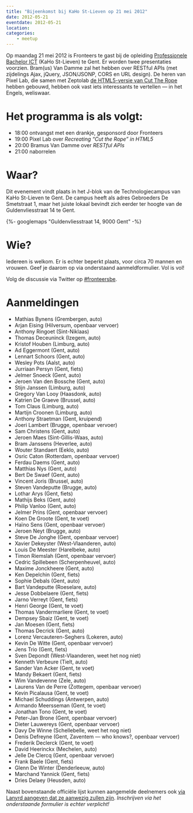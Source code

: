 ```yaml
---
title: "Bijeenkomst bij KaHo St-Lieven op 21 mei 2012"
date: 2012-05-21
eventdate: 2012-05-21
location:
categories:
    - meetup
---
```

Op maandag 21 mei 2012 is Fronteers te gast bij de opleiding [Professionele Bachelor ICT](http://www.ikdoeict.be/nl/) (KaHo St-Lieven) te Gent. Er worden twee presentaties voorzien. Bram(us) Van Damme zal het hebben over RESTful APIs (met zijdelings Ajax, jQuery, JSON/JSONP, CORS en URL design). De heren van Pixel Lab, die samen met Zeptolab [de HTML5-versie van Cut The Rope](http://www.cuttherope.ie/dev/) hebben gebouwd, hebben ook vast iets interessants te vertellen — in het Engels, weliswaar.

# Het programma is als volgt:

* 18:00 ontvangst met een drankje, gesponsord door Fronteers
* 19:00 Pixel Lab over _Recreating “Cut the Rope” in HTML5_
* 20:00 Bramus Van Damme over _RESTful APIs_
* 21:00 naborrelen

# Waar?

Dit evenement vindt plaats in het J-blok van de Technologiecampus van KaHo St-Lieven te Gent. De campus heeft als adres Gebroeders De Smetstraat 1, maar het juiste lokaal bevindt zich eerder ter hoogte van de Guldenvliesstraat 14 te Gent.

{%- googlemaps "Guldenvliesstraat 14, 9000 Gent" -%}

# Wie?

Iedereen is welkom. Er is echter beperkt plaats, voor circa 70 mannen en vrouwen. Geef je daarom op via onderstaand aanmeldformulier. Vol is vol!

Volg de discussie via Twitter op [#fronteersbe](https://twitter.com/search?q=%23fronteersbe).

# Aanmeldingen

* Mathias Bynens (Grembergen, auto)
* Arjan Eising (Hilversum, openbaar vervoer)
* Anthony Ringoet (Sint-Niklaas)
* Thomas Deceuninck (Izegem, auto)
* Kristof Houben (Limburg, auto)
* Ad Eggermont (Gent, auto)
* Lennart Schoors (Gent, auto)
* Wesley Pots (Aalst, auto)
* Jurriaan Persyn (Gent, fiets)
* Jelmer Snoeck (Gent, auto)
* Jeroen Van den Bossche (Gent, auto)
* Stijn Janssen (Limburg, auto)
* Gregory Van Looy (Haasdonk, auto)
* Katrien De Graeve (Brussel, auto)
* Tom Claus (Limburg, auto)
* Martijn Croonen (Limburg, auto)
* Anthony Straetman (Gent, kruipend)
* Joeri Lambert (Brugge, openbaar vervoer)
* Sam Christens (Gent, auto)
* Jeroen Maes (Sint-Gillis-Waas, auto)
* Bram Janssens (Heverlee, auto)
* Wouter Standaert (Eeklo, auto)
* Osric Caton (Rotterdam, openbaar vervoer)
* Ferdau Daems (Gent, auto)
* Matthias Nys (Gent, auto)
* Bert De Swaef (Gent, auto)
* Vincent Joris (Brussel, auto)
* Steven Vandeputte (Brugge, auto)
* Lothar Arys (Gent, fiets)
* Mathijs Beks (Gent, auto)
* Philip Vanloo (Gent, auto)
* Jelmer Prins (Gent, openbaar vervoer)
* Koen De Groote (Gent, te voet)
* Haïno Sens (Gent, openbaar vervoer)
* Jeroen Neyt (Brugge, auto)
* Steve De Jonghe (Gent, openbaar vervoer)
* Xavier Dekeyster (West-Vlaanderen, auto)
* Louis De Meester (Harelbeke, auto)
* Timon Riemslah (Gent, openbaar vervoer)
* Cedric Spillebeen (Scherpenheuvel, auto)
* Maxime Jonckheere (Gent, auto)
* Ken Depelchin (Gent, fiets)
* Sophie Debals (Gent, auto)
* Bart Vandeputte (Roeselare, auto)
* Jesse Dobbelaere (Gent, fiets)
* Jarno Verreyt (Gent, fiets)
* Henri George (Gent, te voet)
* Thomas Vandermarliere (Gent, te voet)
* Dempsey Sbaiz (Gent, te voet)
* Jan Moesen (Gent, fiets)
* Thomas Decrick (Gent, auto)
* Lorenz Vercauteren-Seghers (Lokeren, auto)
* Kevin De Witte (Gent, openbaar vervoer)
* Jens Trio (Gent, fiets)
* Sven Depondt (West-Vlaanderen, weet het nog niet)
* Kenneth Verbeure (Tielt, auto)
* Sander Van Acker (Gent, te voet)
* Mandy Bekaert (Gent, fiets)
* Wim Vandevenne (Zele, auto)
* Laurens Van de Perre (Zottegem, openbaar vervoer)
* Kevin Picalausa (Gent, te voet)
* Michael Schuddings (Antwerpen, auto)
* Armando Meersseman (Gent, te voet)
* Jonathan Tono (Gent, te voet)
* Peter-Jan Brone (Gent, openbaar vervoer)
* Dieter Lauwereys (Gent, openbaar vervoer)
* Davy De Winne (Schellebelle, weet het nog niet)
* Denis Defreyne (Gent, Zaventem — who knows?, openbaar vervoer)
* Frederik Declerck (Gent, te voet)
* David Heerinckx (Mechelen, auto)
* Jelle De Clercq (Gent, openbaar vervoer)
* Frank Baele (Gent, fiets)
* Glenn De Winter (Denderleeuw, auto)
* Marchand Yannick (Gent, fiets)
* Dries Delaey (Heusden, auto)

Naast bovenstaande officiële lijst kunnen aangemelde deelnemers ook [via Lanyrd aangeven dat ze aanwezig zullen zijn](http://lanyrd.com/2012/fronteersbe-kahosl/). *Inschrijven via het onderstaande formulier is echter verplicht!*

